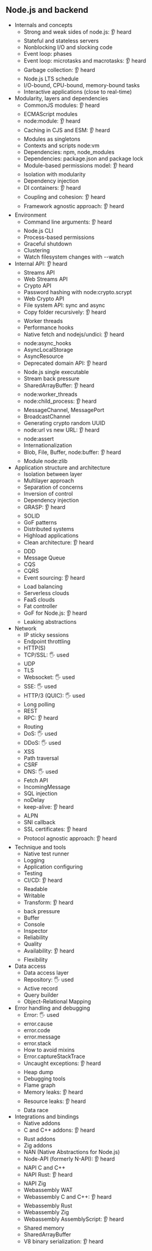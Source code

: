 ## Node.js and backend

- Internals and concepts
  - Strong and weak sides of node.js: 👂 heard
  - Stateful and stateless servers
  - Nonblocking I/O and slocking code
  - Event loop: phases
  - Event loop: microtasks and macrotasks: 👂 heard
  - Garbage collection: 👂 heard
  - Node.js LTS schedule
  - I/O-bound, CPU-bound, memory-bound tasks
  - Interactive applications (close to real-time)
- Modularity, layers and dependencies
  - CommonJS modules: 👂 heard
  - ECMAScript modules
  - node:module: 👂 heard
  - Caching in CJS and ESM: 👂 heard
  - Modules as singletons
  - Contexts and scripts node:vm
  - Dependencies: npm, node_modules
  - Dependencies: package.json and package lock
  - Module-based permissions model: 👂 heard
  - Isolation with modularity
  - Dependency injection
  - DI containers: 👂 heard
  - Coupling and cohesion: 👂 heard
  - Framework agnostic approach: 👂 heard
- Environment
  - Command line arguments: 👂 heard
  - Node.js CLI
  - Process-based permissions
  - Graceful shutdown
  - Clustering
  - Watch filesystem changes with --watch
- Internal API: 👂 heard
  - Streams API
  - Web Streams API
  - Crypto API
  - Password hashing with node:crypto.scrypt
  - Web Crypto API
  - File system API: sync and async
  - Copy folder recursively: 👂 heard
  - Worker threads
  - Performance hooks
  - Native fetch and nodejs/undici: 👂 heard
  - node:async_hooks
  - AsyncLocalStorage
  - AsyncResource
  - Deprecated domain API: 👂 heard
  - Node.js single executable
  - Stream back pressure
  - SharedArrayBuffer: 👂 heard
  - node:worker_threads
  - node:child_process: 👂 heard
  - MessageChannel, MessagePort
  - BroadcastChannel
  - Generating crypto random UUID
  - node:url vs new URL: 👂 heard
  - node:assert
  - Internationalization
  - Blob, File, Buffer, node:buffer: 👂 heard
  - Module node:zlib
- Application structure and architecture
  - Isolation between layer
  - Multilayer approach
  - Separation of concerns
  - Inversion of control
  - Dependency injection
  - GRASP: 👂 heard
  - SOLID
  - GoF patterns
  - Distributed systems
  - Highload applications
  - Clean architecture: 👂 heard
  - DDD
  - Message Queue
  - CQS
  - CQRS
  - Event sourcing: 👂 heard
  - Load balancing
  - Serverless clouds
  - FaaS clouds
  - Fat controller
  - GoF for Node.js: 👂 heard
  - Leaking abstractions
- Network
  - IP sticky sessions
  - Endpoint throttling
  - HTTP(S)
  - TCP/SSL: 🖐️ used
  - UDP
  - TLS
  - Websocket: 🖐️ used
  - SSE: 🖐️ used
  - HTTP/3 (QUIC): 🖐️ used
  - Long polling
  - REST
  - RPC: 👂 heard
  - Routing
  - DoS: 🖐️ used
  - DDoS: 🖐️ used
  - XSS
  - Path traversal
  - CSRF
  - DNS: 🖐️ used
  - Fetch API
  - IncomingMessage
  - SQL injection
  - noDelay
  - keep-alive: 👂 heard
  - ALPN
  - SNI callback
  - SSL certificates: 👂 heard
  - Protocol agnostic approach: 👂 heard
- Technique and tools
  - Native test runner
  - Logging
  - Application configuring
  - Testing
  - CI/CD: 👂 heard
  - Readable
  - Writable
  - Transform: 👂 heard
  - back pressure
  - Buffer
  - Console
  - Inspector
  - Reliability
  - Quality
  - Availability: 👂 heard
  - Flexibility
- Data access
  - Data access layer
  - Repository: 🖐️ used
  - Active record
  - Query builder
  - Object-Relational Mapping
- Error handling and debugging
  - Error: 🖐️ used
  - error.cause
  - error.code
  - error.message
  - error.stack
  - How to avoid mixins
  - Error.captureStackTrace
  - Uncaught exceptions: 👂 heard
  - Heap dump
  - Debugging tools
  - Flame graph
  - Memory leaks: 👂 heard
  - Resource leaks: 👂 heard
  - Data race
- Integrations and bindings
  - Native addons
  - C and C++ addons: 👂 heard
  - Rust addons
  - Zig addons
  - NAN (Native Abstractions for Node.js)
  - Node-API (formerly N-API): 👂 heard
  - NAPI C and C++
  - NAPI Rust: 👂 heard
  - NAPI Zig
  - Webassembly WAT
  - Webassembly C and C++: 👂 heard
  - Webassembly Rust
  - Webassembly Zig
  - Webassembly AssemblyScript: 👂 heard
  - Shared memory
  - SharedArrayBuffer
  - V8 binary serialization: 👂 heard
